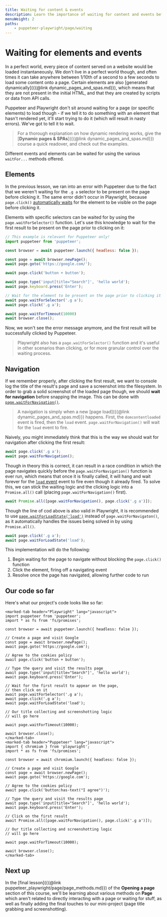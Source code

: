 ```yaml
---
title: Waiting for content & events
description: Learn the importance of waiting for content and events before running interaction/collection code, as well as the best practices for doing so.
menuWeight: 2
paths:
    - puppeteer-playwright/page/waiting
---
```


# [](#waiting-for-elements-and-events) Waiting for elements and events

In a perfect world, every piece of content served on a website would be loaded instantaneously. We don't live in a perfect world though, and often times it can take anywhere between 1/10th of a second to a few seconds to load some content onto a page. Certain elements are also [generated dynamically]({{@link dynamic_pages_and_spas.md}}), which means that they are not present in the initial HTML, and that they are created by scripts or data from API calls.

Puppeteer and Playwright don't sit around waiting for a page (or specific elements) to load though - if we tell it to do something with an element that hasn't rendered yet, it'll start trying to do it (which will result in nasty errors). We've got to tell it to wait.

> For a thorough explanation on how dynamic rendering works, give the [**Dynamic pages & SPAs**]({{@link dynamic_pages_and_spas.md}}) course a quick readover, and check out the examples.

Different events and elements can be waited for using the various `waitFor...` methods offered.

## [](#waiting-for-elements) Elements

In the previous lesson, we ran into an error with Puppeteer due to the fact that we weren't waiting for the `.g a` selector to be present on the page before clicking it. The same error didn't occur in Playwright, because `page.click()` [automatically waits](https://playwright.dev/docs/actionability) for the element to be visible on the page before clicking it.

Elements with specific selectors can be waited for by using the `page.waitForSelector()` function. Let's use this knowledge to wait for the first result to be present on the page prior to clicking on it:

```JavaScript
// This example is relevant for Puppeteer only!
import puppeteer from 'puppeteer';

const browser = await puppeteer.launch({ headless: false });

const page = await browser.newPage();
await page.goto('https://google.com/');

await page.click('button + button');

await page.type('input[title="Search"]', 'hello world');
await page.keyboard.press('Enter');

// Wait for the element to be present on the page prior to clicking it
await page.waitForSelector('.g a');
await page.click('.g a');

await page.waitForTimeout(10000)
await browser.close();
```

Now, we won't see the error message anymore, and the first result will be successfully clicked by Puppeteer.

> Playwright also has a `page.waitForSelector()` function and it's useful in other scenarios than clicking, or for more granular control over the waiting process.

## [](#waiting-for-navigation) Navigation

If we remember properly, after clicking the first result, we want to console log the title of the result's page and save a screenshot into the filesystem. In order to grab a solid screenshot of the loaded page though, we should **wait for navigation**  before snapping the image. This can be done with [`page.waitForNavigation()`](https://pptr.dev/#?product=Puppeteer&version=v14.1.0&show=api-pagewaitfornavigationoptions).

> A navigation is simply when a new [page load]({{@link dynamic_pages_and_spas.md}}) happens. First, the `domcontentloaded` event is fired, then the `load` event. `page.waitForNavigation()` will wait for the `load` event to fire.

Naively, you might immediately think that this is the way we should wait for navigation after clicking the first result:

```JavaScript
await page.click('.g a');
await page.waitForNavigation();
```

Though in theory this is correct, it can result in a race condition in which the page navigates quickly before the `page.waitForNavigation()` function is ever run, which means that once it is finally called, it will hang and wait forever for the [`load` event](https://developer.mozilla.org/en-US/docs/Web/API/Window/load_event) event to fire even though it already fired. To solve this, we can stick the waiting logic and the clicking logic into a `Promise.all()` call (placing `page.waitForNavigation()` first).

```JavaScript
await Promise.all([page.waitForNavigation(), page.click('.g a')]);
```

Though the line of cod above is also valid in Playwright, it is recommended to use [`page.waitForLoadState('load')`](https://playwright.dev/docs/api/class-page#page-wait-for-load-state) instead of `page.waitForNavigaton()`, as it automatically handles the issues being solved in by using `Promise.all()`.

```JavaScript
await page.click('.g a');
await page.waitForLoadState('load');
```

This implementation will do the following:

1. Begin waiting for the page to navigate without blocking the `page.click()` function
2. Click the element, firing off a navigating event
3. Resolve once the page has navigated, allowing further code to run

## [](#current-code) Our code so far

Here's what our project's code looks like so far:

```marked-tabs
<marked-tab header="Playwright" lang="javascript">
import puppeteer from 'puppeteer';
import * as fs from 'fs/promises';

const browser = await puppeteer.launch({ headless: false });

// Create a page and visit Google
const page = await browser.newPage();
await page.goto('https://google.com');

// Agree to the cookies policy
await page.click('button + button');

// Type the query and visit the results page
await page.type('input[title="Search"]', 'hello world');
await page.keyboard.press('Enter');

// Wait for the first result to appear on the page,
// then click on it
await page.waitForSelector('.g a');
await page.click('.g a');
await page.waitForLoadState('load');

// Our title collecting and screenshotting logic
// will go here

await page.waitForTimeout(10000);

await browser.close();
</marked-tab>
<marked-tab header="Puppeteer" lang="javascript">
import { chromium } from 'playwright';
import * as fs from 'fs/promises';

const browser = await chromium.launch({ headless: false });

// Create a page and visit Google
const page = await browser.newPage();
await page.goto('https://google.com');

// Agree to the cookies policy
await page.click('button:has-text("I agree")');

// Type the query and visit the results page
await page.type('input[title="Search"]', 'hello world');
await page.keyboard.press('Enter');

// Click on the first result
await Promise.all([page.waitForNavigation(), page.click('.g a')]);

// Our title collecting and screenshotting logic
// will go here

await page.waitForTimeout(10000);

await browser.close();
</marked-tab>
```

## [](#next) Next up

In the [final lesson]({{@link puppeteer_playwright/page/page_methods.md}}) of the **Opening a page** section of this course, we'll be learning about various methods on **Page** which aren't related to directly interacting with a page or waiting for stuff, as well as finally adding the final touches to our mini-project (page title grabbing and screenshotting).
